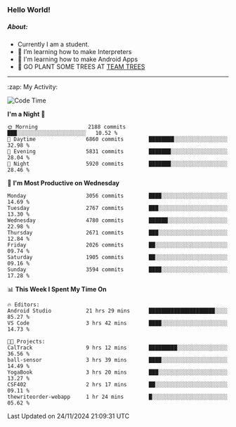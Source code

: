 ### Hello World!

##### About:
- Currently I am a student.
- 🌱 I’m learning how to make Interpreters
- 🌱 I'm learning how to make Android Apps
- 🌱 GO PLANT SOME TREES AT [TEAM TREES](https://teamtrees.org/)

---
  <summary>:zap: My Activity:</summary>
  
<!--START_SECTION:waka-->
![Code Time](http://img.shields.io/badge/Code%20Time-1%2C638%20hrs%2052%20mins-blue)

**I'm a Night 🦉** 

```text
🌞 Morning                2188 commits        ███░░░░░░░░░░░░░░░░░░░░░░   10.52 % 
🌆 Daytime                6860 commits        ████████░░░░░░░░░░░░░░░░░   32.98 % 
🌃 Evening                5831 commits        ███████░░░░░░░░░░░░░░░░░░   28.04 % 
🌙 Night                  5920 commits        ███████░░░░░░░░░░░░░░░░░░   28.46 % 
```
📅 **I'm Most Productive on Wednesday** 

```text
Monday                   3056 commits        ████░░░░░░░░░░░░░░░░░░░░░   14.69 % 
Tuesday                  2767 commits        ███░░░░░░░░░░░░░░░░░░░░░░   13.30 % 
Wednesday                4780 commits        ██████░░░░░░░░░░░░░░░░░░░   22.98 % 
Thursday                 2671 commits        ███░░░░░░░░░░░░░░░░░░░░░░   12.84 % 
Friday                   2026 commits        ██░░░░░░░░░░░░░░░░░░░░░░░   09.74 % 
Saturday                 1905 commits        ██░░░░░░░░░░░░░░░░░░░░░░░   09.16 % 
Sunday                   3594 commits        ████░░░░░░░░░░░░░░░░░░░░░   17.28 % 
```


📊 **This Week I Spent My Time On** 

```text
🔥 Editors: 
Android Studio           21 hrs 29 mins      █████████████████████░░░░   85.27 % 
VS Code                  3 hrs 42 mins       ████░░░░░░░░░░░░░░░░░░░░░   14.73 % 

🐱‍💻 Projects: 
CalTrack                 9 hrs 12 mins       █████████░░░░░░░░░░░░░░░░   36.56 % 
ball-sensor              3 hrs 39 mins       ████░░░░░░░░░░░░░░░░░░░░░   14.49 % 
YogaBook                 3 hrs 20 mins       ███░░░░░░░░░░░░░░░░░░░░░░   13.27 % 
CSF402                   2 hrs 17 mins       ██░░░░░░░░░░░░░░░░░░░░░░░   09.11 % 
thewriteorder-webapp     1 hr 24 mins        █░░░░░░░░░░░░░░░░░░░░░░░░   05.62 % 
```


 Last Updated on 24/11/2024 21:09:31 UTC
<!--END_SECTION:waka-->
